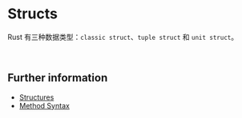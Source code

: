 # Structs

Rust 有三种数据类型：`classic struct`、`tuple struct` 和 `unit struct`。

&nbsp;

## Further information

* [Structures](https://doc.rust-lang.org/book/ch05-01-defining-structs.html)
* [Method Syntax](https://doc.rust-lang.org/book/ch05-03-method-syntax.html)